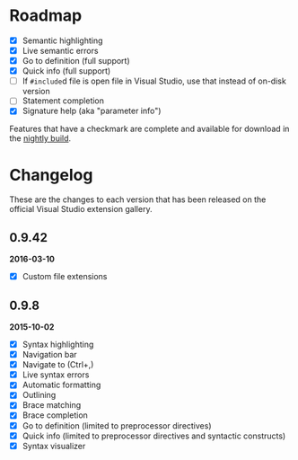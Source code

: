 # Roadmap

- [x] Semantic highlighting
- [x] Live semantic errors
- [x] Go to definition (full support)
- [x] Quick info (full support)
- [ ] If `#include`d file is open file in Visual Studio, use that instead of on-disk version
- [ ] Statement completion
- [x] Signature help (aka "parameter info")

Features that have a checkmark are complete and available for download in the
[nightly build](http://vsixgallery.com/extension/7def6c01-a05e-42e6-953d-3fdea1891737/).

# Changelog

These are the changes to each version that has been released on the official Visual Studio extension gallery.

## 0.9.42

**2016-03-10**

- [x] Custom file extensions

## 0.9.8

**2015-10-02**

- [x] Syntax highlighting
- [x] Navigation bar
- [x] Navigate to (Ctrl+,)
- [x] Live syntax errors
- [x] Automatic formatting
- [x] Outlining
- [x] Brace matching
- [x] Brace completion
- [x] Go to definition (limited to preprocessor directives)
- [x] Quick info (limited to preprocessor directives and syntactic constructs)
- [x] Syntax visualizer